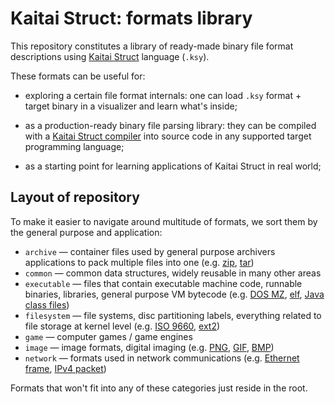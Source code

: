# Kaitai Struct: formats library

This repository constitutes a library of ready-made binary file format
descriptions using [Kaitai Struct] language (`.ksy`).

These formats can be useful for:

* exploring a certain file format internals: one can load `.ksy`
  format + target binary in a visualizer and learn what's inside;

* as a production-ready binary file parsing library: they can be
  compiled with a [Kaitai Struct compiler] into source code in any
  supported target programming language;

* as a starting point for learning applications of Kaitai Struct in
  real world;

## Layout of repository

To make it easier to navigate around multitude of formats, we sort
them by the general purpose and application:

* `archive` — container files used by general purpose archivers
  applications to pack multiple files into one (e.g. [zip], [tar])
* `common` — common data structures, widely reusable in many other
  areas
* `executable` — files that contain executable machine code, runnable
  binaries, libraries, general purpose VM bytecode (e.g. [DOS MZ],
  [elf], [Java class files])
* `filesystem` — file systems, disc partitioning labels, everything
  related to file storage at kernel level (e.g. [ISO 9660], [ext2])
* `game` — computer games / game engines
* `image` — image formats, digital imaging (e.g. [PNG], [GIF], [BMP])
* `network` — formats used in network communications (e.g.
  [Ethernet frame], [IPv4 packet])

Formats that won't fit into any of these categories just reside in the
root.

[Kaitai Struct]: https://github.com/kaitai-io/kaitai_struct
[Kaitai Struct compiler]: https://github.com/kaitai-io/kaitai_struct_compiler

[zip]: https://en.wikipedia.org/wiki/Zip_(file_format)
[tar]: https://en.wikipedia.org/wiki/Tar_(computing)
[DOS MZ]: https://en.wikipedia.org/wiki/DOS_MZ_executable
[elf]: https://en.wikipedia.org/wiki/Executable_and_Linkable_Format
[Java class files]: https://en.wikipedia.org/wiki/Java_class_file
[ISO 9660]: https://en.wikipedia.org/wiki/ISO_9660
[ext2]: https://en.wikipedia.org/wiki/Ext2
[PNG]: https://en.wikipedia.org/wiki/Portable_Network_Graphics
[GIF]: https://en.wikipedia.org/wiki/GIF
[BMP]: https://en.wikipedia.org/wiki/BMP_file_format
[Ethernet frame]: https://en.wikipedia.org/wiki/Ethernet_frame
[IPv4 packet]: https://en.wikipedia.org/wiki/Internet_Protocol
